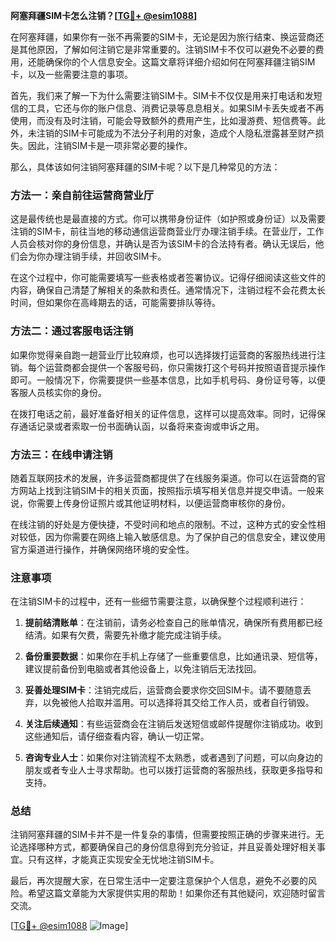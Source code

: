 **阿塞拜疆SIM卡怎么注销？[[TG💪+ @esim1088](https://t.me/s/esim1088)]**

在阿塞拜疆，如果你有一张不再需要的SIM卡，无论是因为旅行结束、换运营商还是其他原因，了解如何注销它是非常重要的。注销SIM卡不仅可以避免不必要的费用，还能确保你的个人信息安全。这篇文章将详细介绍如何在阿塞拜疆注销SIM卡，以及一些需要注意的事项。

首先，我们来了解一下为什么需要注销SIM卡。SIM卡不仅仅是用来打电话和发短信的工具，它还与你的账户信息、消费记录等息息相关。如果SIM卡丢失或者不再使用，而没有及时注销，可能会导致额外的费用产生，比如漫游费、短信费等。此外，未注销的SIM卡可能成为不法分子利用的对象，造成个人隐私泄露甚至财产损失。因此，注销SIM卡是一项非常必要的操作。

那么，具体该如何注销阿塞拜疆的SIM卡呢？以下是几种常见的方法：

### 方法一：亲自前往运营商营业厅

这是最传统也是最直接的方式。你可以携带身份证件（如护照或身份证）以及需要注销的SIM卡，前往当地的移动通信运营商营业厅办理注销手续。在营业厅，工作人员会核对你的身份信息，并确认是否为该SIM卡的合法持有者。确认无误后，他们会为你办理注销手续，并回收SIM卡。

在这个过程中，你可能需要填写一些表格或者签署协议。记得仔细阅读这些文件的内容，确保自己清楚了解相关的条款和责任。通常情况下，注销过程不会花费太长时间，但如果你在高峰期去的话，可能需要排队等待。

### 方法二：通过客服电话注销

如果你觉得亲自跑一趟营业厅比较麻烦，也可以选择拨打运营商的客服热线进行注销。每个运营商都会提供一个客服号码，你只需拨打这个号码并按照语音提示操作即可。一般情况下，你需要提供一些基本信息，比如手机号码、身份证号等，以便客服人员核实你的身份。

在拨打电话之前，最好准备好相关的证件信息，这样可以提高效率。同时，记得保存通话记录或者索取一份书面确认函，以备将来查询或申诉之用。

### 方法三：在线申请注销

随着互联网技术的发展，许多运营商都提供了在线服务渠道。你可以在运营商的官方网站上找到注销SIM卡的相关页面，按照指示填写相关信息并提交申请。一般来说，你需要上传身份证照片或其他证明材料，以便运营商审核你的身份。

在线注销的好处是方便快捷，不受时间和地点的限制。不过，这种方式的安全性相对较低，因为你需要在网络上输入敏感信息。为了保护自己的信息安全，建议使用官方渠道进行操作，并确保网络环境的安全性。

### 注意事项

在注销SIM卡的过程中，还有一些细节需要注意，以确保整个过程顺利进行：

1. **提前结清账单**：在注销前，请务必检查自己的账单情况，确保所有费用都已经结清。如果有欠费，需要先补缴才能完成注销手续。
   
2. **备份重要数据**：如果你在手机上存储了一些重要信息，比如通讯录、短信等，建议提前备份到电脑或者其他设备上，以免注销后无法找回。

3. **妥善处理SIM卡**：注销完成后，运营商会要求你交回SIM卡。请不要随意丢弃，以免被他人拾取并滥用。可以选择将其交给工作人员，或者自行销毁。

4. **关注后续通知**：有些运营商会在注销后发送短信或邮件提醒你注销成功。收到这些通知后，请仔细查看内容，确认一切正常。

5. **咨询专业人士**：如果你对注销流程不太熟悉，或者遇到了问题，可以向身边的朋友或者专业人士寻求帮助。也可以拨打运营商的客服热线，获取更多指导和支持。

### 总结

注销阿塞拜疆的SIM卡并不是一件复杂的事情，但需要按照正确的步骤来进行。无论选择哪种方式，都要确保自己的身份信息得到充分验证，并且妥善处理好相关事宜。只有这样，才能真正实现安全无忧地注销SIM卡。

最后，再次提醒大家，在日常生活中一定要注意保护个人信息，避免不必要的风险。希望这篇文章能为大家提供实用的帮助！如果你还有其他疑问，欢迎随时留言交流。

[[TG💪+ @esim1088](https://t.me/s/esim1088) ![Image](https://i.postimg.cc/4NQfJmqS/Snipaste-2025-05-13-00-14-12.png)]